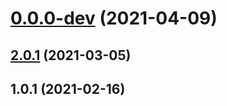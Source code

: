 # [0.0.0-dev](https://github.com/AlexRogalskiy/charts/compare/v2.0.1...v0.0.0-dev) (2021-04-09)



## [2.0.1](https://github.com/AlexRogalskiy/charts/compare/2.0.1...v2.0.1) (2021-03-05)



## 1.0.1 (2021-02-16)



